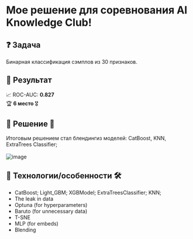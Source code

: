 # Мое решение для соревнования AI Knowledge Club!
## ❓ Задача
Бинарная классификация сэмплов из 30 признаков. </br>
## :tada: Результат
📈 ROC-AUC: **0.827**</br>
:trophy: **6 место** 🎖️</br>
## :memo: Решение 🤖
Итоговым решением стал блендингиз моделей: CatBoost, KNN, ExtraTrees Classifier;</br></br>
![image](https://github.com/MALINAYAGODA/IThack_2023/assets/86769332/34b4d505-4ae2-46b0-91c8-8b5abc4fb5b7)
## :memo: Технологии/особенности 🛠️
- CatBoost; Light_GBM; XGBModel; ExtraTreesClassifier; KNN;
- The leak in data
- Optuna (for hyperparameters)
- Baruto (for unnecessary data)
- T-SNE
- MLP (for embeds)
- Blending

